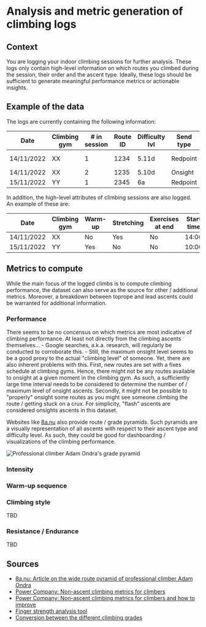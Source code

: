 # Analysis and metric generation of climbing logs

## Context
You are logging your indoor climbing sessions for further analysis.  These logs only contain high-level information on which routes you climbed during the session, their order and the ascent type.  Ideally, these logs should be sufficient to generate meaningful performance metrics or actionable insights.

## Example of the data
The logs are currently containing the following information:

Date | Climbing gym | # in session | Route ID | Difficulty lvl | Send type | Style | Route info | # Blocks | # Falls | # Sends | Notes
---- | ------------ | ------------ | -------- | -------------- | --------- | ----- | ---------- | -------- | ------- | ------- | -----
14/11/2022 | XX | 1 | 1234 | 5.11d | Redpoint | Lead | roof | 0 | 0 | 1 | Hard crux
14/11/2022 | XX | 2 | 1235 | 5.10d | Onsight  | Toprope | arrete | 0 | 0 | 1 | 
15/11/2022 | YY | 1 | 2345 | 6a | Redpoint | Toprope | | 0 | 0 | 3

In addition, the high-level attributes of climbing sessions are also logged.  An example of these are:

Date | Climbing gym | Warm-up | Stretching | Exercises at end | Start time | End time | Notes
---- | ------------ | ------- | ---------- | ---------------- | ---------- | -------- | -----
14/11/2022 | XX | No | Yes | No | 14:00 | 17:00
15/11/2022 | YY | Yes | No | No | 10:00 | 12:00

## Metrics to compute
While the main focus of the logged climbs is to compute climbing performance, the dataset can also serve as the source for other / additional metrics.  Moreover, a breakdown between toprope and lead ascents could be warranted for additional information.

### Performance
There seems to be no concensus on which metrics are most indicative of climbing performance.  At least not directly from the climbing ascents themselves...  - Google searches, a.k.a. research, will regularly be conducted to corroborate this. -  Still, the maximum onsight level seems to be a good proxy to the actual "climbing level" of someone.  Yet, there are also inherent problems with this.  First, new routes are set with a fixes schedule at climbing gyms.  Hence, there might not be any routes available to onsight at a given moment in the climbing gym.  As such, a sufficiently large time interval needs to be considered to determine the number of / maximum level of onsight ascents. Secondly, it might not be possible to "properly" onsight some routes as you might see someone climbing the route / getting stuck on a crux.  For simplicity, "flash" ascents are considered onsights ascents in this dataset.

Websites like [8a.nu](https://8a.nu) also provide route / grade pyramids.  Such pyramids are a visually representation of all ascents with respect to their ascent type and difficulty level.  As such, they could be good for dashboarding / visualizations of the climbing performance.

![Professional climber Adam Ondra's grade pyramid](https://d3byf4kaqtov0k.cloudfront.net/news/636551553626856862_Namnl%C3%B6s.jpg)

### Intensity


### Warm-up sequence

### Climbing style
TBD

### Resistance / Endurance
TBD


## Sources
- [8a.nu: Article on the wide route pyramid of professional climber Adam Ondra](https://www.8a.nu/news/wide-pyramid-long-time-success-lifestyle)
- [Power Company: Non-ascent climbing metrics for climbers](https://www.powercompanyclimbing.com/blog/metrics-for-climbers)
- [Power Company: Non-ascent climbing metrics for climbers and how to improve](https://www.powercompanyclimbing.com/blog/climb-harder-data)
- [Finger strength analysis tool](https://strengthclimbing.com/finger-strength-analyzer/)
- [Conversion between the different climbing grades](http://www.alpinist.com/p/online/grades)